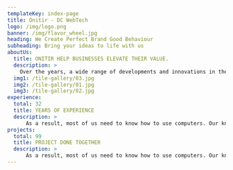 ```yaml
---
templateKey: index-page
title: Onitir - DC WebTech
logo: /img/logo.png
banner: /img/flavor_wheel.jpg
heading: We Create Perfect Brand Good Behaviour
subheading: Bring your ideas to life with us
aboutUs:
  title: ONITIR HELP BUSINESSES ELEVATE THEIR VALUE.
  description: >
    Over the years, a wide range of developments and innovations in the global IT arena have led to many new IT-enabled devices and services being produced. Moreover, there is need for IT today, not just in urban areas but rural regions as well.
  img1: /tile-gallery/03.jpg
  img2: /tile-gallery/01.jpg
  img3: /tile-gallery/02.jpg
experience:
  total: 32
  title: YEARS OF EXPERIENCE
  description: >
      As a result, most of us need to know how to use computers. Our knowledge of computers.
projects:
  total: 99
  title: PROJECT DONE TOGETHER
  description: >
      As a result, most of us need to know how to use computers. Our knowledge of computers.         
---
```

